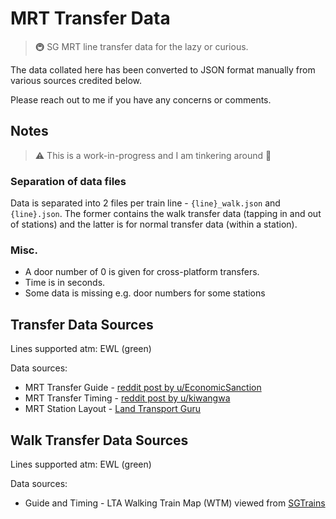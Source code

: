 # MRT Transfer Data

> 🚇 SG MRT line transfer data for the lazy or curious.

The data collated here has been converted to JSON format manually from various sources credited below.

Please reach out to me if you have any concerns or comments.

## Notes

> ⚠ This is a work-in-progress and I am tinkering around 🤪

### Separation of data files

Data is separated into 2 files per train line - `{line}_walk.json` and `{line}.json`.
The former contains the walk transfer data (tapping in and out of stations) and the latter is for normal transfer data (within a station).

### Misc.

- A door number of 0 is given for cross-platform transfers.
- Time is in seconds.
- Some data is missing e.g. door numbers for some stations

## Transfer Data Sources

Lines supported atm: EWL (green)

Data sources:

- MRT Transfer Guide -  [reddit post by u/EconomicSanction](https://www.reddit.com/r/singapore/comments/xq7srx/mrt_transfer_guide_for_the_really_kiasu/)
- MRT Transfer Timing - [reddit post by u/kiwangwa](https://www.reddit.com/r/singapore/comments/10wkygf/mrt_map_with_transfer_timing/)
- MRT Station Layout - [Land Transport Guru](https://landtransportguru.net/)

## Walk Transfer Data Sources

Lines supported atm: EWL (green)

Data sources:

- Guide and Timing - LTA Walking Train Map (WTM) viewed from [SGTrains](https://www.sgtrains.com/img/guide/travel/travel-walkmap.svg)
